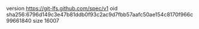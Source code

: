 version https://git-lfs.github.com/spec/v1
oid sha256:6796d149c3e47b81ddb0f93c2ac9d7fbb57aafc50ae154c8170f966c99661840
size 16007

